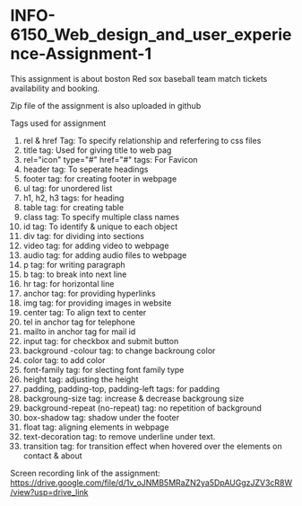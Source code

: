 # INFO-6150_Web_design_and_user_experience-Assignment-1
This assignment is about boston Red sox baseball team match tickets availability and booking.

Zip file of the assignment is also uploaded in github

Tags used for assignment
1. rel & href Tag: To specify relationship and referfering to css files
2. title tag: Used for giving title to web pag
3. rel="icon" type="#" href="#" tags: For Favicon
4. header tag: To seperate headings
5. footer tag: for creating footer in webpage
6. ul tag: for unordered list
7. h1, h2, h3 tags: for heading
8. table tag: for creating table
9. class tag: To specify multiple class names
10. id tag: To identify & unique to each object
11. div tag: for dividing into sections
12. video tag: for adding video to webpage
13. audio tag: for adding audio files to webpage
14. p tag: for writing paragraph
15. b tag: to break into next line
16. hr tag: for horizontal line
17. anchor tag: for providing hyperlinks
18. img tag: for providing images in website
19. center tag: To align text to center
20. tel in anchor tag for telephone 
21. mailto in anchor tag for mail id
22. input tag: for checkbox and submit button
23. background -colour tag: to change backroung color
24. color tag: to add color
25. font-family tag: for slecting font family type
26. height tag: adjusting the height
27. padding, padding-top, padding-left tags: for padding
28. backgroung-size tag: increase & decrease backgroung size
29. background-repeat (no-repeat) tag: no repetition of background
30. box-shadow tag: shadow under the footer
31. float tag: aligning elements in webpage
32. text-decoration tag: to remove underline under text.
33. transition tag: for transition effect when hovered over the elements on contact & about

Screen recording link of the assignment:
https://drive.google.com/file/d/1v_oJNMB5MRaZN2ya5DpAUGgzJZV3cR8W/view?usp=drive_link
